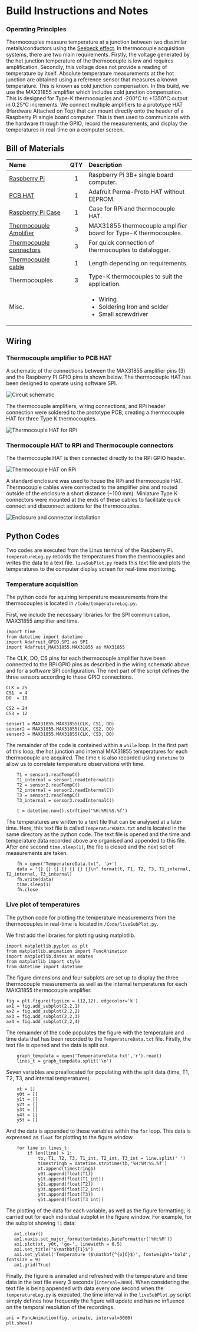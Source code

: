 # Build Instructions and Notes

### Operating Principles

Thermocouples measure temperature at a junction between two dissimilar metals/conductors using the [Seebeck effect](https://en.wikipedia.org/wiki/Thermocouple). In thermocouple acquisition systems, there are two main requirements. Firstly, the voltage generated by the hot junction temperature of the thermocouple is low and requires amplification. Secondly, this voltage does not provide a reading of temperature by itself. Absolute temperature measurements at the hot junction are obtained using a reference sensor that measures a known temperature. This is known as cold junction compensation. In this build, we use the MAX31855 amplifier which includes cold junction compensation. This is designed for Type-K thermocouples and -200°C to +1350°C output in 0.25°C increments. We connect multiple amplifiers to a prototype HAT (Hardware Attached on Top) that can mount directly onto the header of a Raspberry Pi single board computer. This is then used to communicate with the hardware through the GPIO, record the measurements, and display the temperatures in real-time on a computer screen.


## Bill of Materials

|Name               |QTY|Description                           |
|:------------------|:-:|:-------------------------------------|
|[Raspberry Pi](https://uk.farnell.com/raspberry-pi/rpi3-modbp/sbc-board-raspberry-pi-3-model/dp/2842228?src=raspberrypi)|1  |Raspberry Pi 3B+ single board computer. |
|[PCB HAT](https://www.adafruit.com/product/2310)|1  |Adafruit Perma-Proto HAT without EEPROM.|
|[Raspberry Pi Case](https://uk.rs-online.com/web/p/raspberry-pi-cases/9098132)|1 |Case for RPi and thermocouple HAT.| 
|[Thermocouple Amplifier](https://www.adafruit.com/product/269)|3  |MAX31855 thermocouple amplifier board for Type-K thermocouples.|
|[Thermocouple connectors](https://uk.rs-online.com/web/p/sensor-accessories/8919031)|3  |For quick connection of thermocouples to datalogger.|
|[Thermocouple cable](https://uk.rs-online.com/web/p/thermocouple-extension-wire/2363959)|1  |Length depending on requirements.|
|Thermocouples|3  |Type-K thermocouples to suit the application.|
|Misc.|   | <ul><li>Wiring</li><li>Soldering Iron and solder</li><li>Small screwdriver</li></ul>|


## Wiring

### Thermocouple amplifier to PCB HAT

A schematic of the connections between the MAX31855 amplifier pins (3) and the Raspberry PI GPIO pins is shown below. The thermocouple HAT has been designed to operate using software SPI.

![Circuit schematic](./Images/TC-HAT-Schematic.png)

The thermocouple amplifiers, wiring connections, and RPi header connection were soldered to the prototype PCB, creating a thermocouple HAT for three Type K thermocouples.

![Thermocouple HAT for RPi](./Images/amplifiers-to-HAT-wiring.png)

### Thermocouple HAT to RPi and Thermocouple connectors

The thermocouple HAT is then connected directly to the RPi GPIO header.

![Thermocouple HAT on RPi](./Images/TC-HAT-on-pi.png)

A standard enclosure was used to house the RPi and thermocouple HAT. Thermocouple cables were connected to the amplifier pins and routed outside of the enclosure a short distance (~100 mm). Miniature Type K connectors were mounted at the ends of these cables to facilitate quick connect and disconnect actions for the thermocouples.  

![Enclosure and connector installation](./Images/assembled-with-connectors.png)


## Python Codes

Two codes are executed from the Linux terminal of the Raspberry Pi. `temperatureLog.py` records the temperatures from the thermocouples and writes the data to a text file. `liveSubPlot.py` reads this text file and plots the temperatures to the computer display screen for real-time monitoring. 

### Temperature acquisition
The python code for aquiring temperature measurements from the thermocouples is located in `/Code/temperatureLog.py`. 

First, we include the necessary libraries for the SPI communication, MAX31855 amplifier and time.

```
import time
from datetime import datetime
import Adafruit_GPIO.SPI as SPI
import Adafruit_MAX31855.MAX31855 as MAX31855
```

The CLK, DO, CS pins for each thermocouple amplifier have been connected to the RPi GPIO pins as described in the wiring schematic above and for a software SPI configuration. The next part of the script defines the three sensors according to these GPIO connections.

```
CLK = 25
CS1  = 4
DO  = 18

CS2 = 24
CS3 = 12

sensor1 = MAX31855.MAX31855(CLK, CS1, DO)
sensor2 = MAX31855.MAX31855(CLK, CS2, DO)
sensor3 = MAX31855.MAX31855(CLK, CS3, DO)
```

The remainder of the code is contained within a `while` loop. In the first part of this loop, the hot junction and internal MAX31855 temperatures for each thermocouple are acquired. The time `t` is also recorded using `datetime` to allow us to correlate temperature observations with time. 

```
    T1 = sensor1.readTempC()
    T1_internal = sensor1.readInternalC()
    T2 = sensor2.readTempC()
    T2_internal = sensor2.readInternalC()
    T3 = sensor3.readTempC()
    T3_internal = sensor3.readInternalC()

    t = datetime.now().strftime('%H:%M:%S.%f')
```

The temperatures are written to a text file that can be analysed at a later time. Here, this text file is called `TemperatureData.txt` and is located in the same directory as the python code. The text file is opened and the time and temperature data recorded above are organised and appended to this file. After one second `time.sleep(1)`, the file is closed and the next set of measurements are taken.

```
    fh = open("TemperatureData.txt", 'a+')
    data = "{} {} {} {} {} {} {}\n".format(t, T1, T2, T3, T1_internal, T2_internal, T3_internal)
    fh.write(data)
    time.sleep(1)
    fh.close
```

### Live plot of temperatures
The python code for plotting the temperature measurements from the thermocouples in real-time is located in `/Code/liveSubPlot.py`.


We first add the libraries for plotting using matplotlib.

```
import matplotlib.pyplot as plt
from matplotlib.animation import FuncAnimation
import matplotlib.dates as mdates
from matplotlib import style
from datetime import datetime
```

The figure dimensions and four subplots are set up to display the three thermocouple measurements as well as the internal temperatures for each MAX31855 thermocouple amplifier.

```
fig = plt.figure(figsize = (12,12), edgecolor='k')
ax1 = fig.add_subplot(2,2,1)
ax2 = fig.add_subplot(2,2,2)
ax3 = fig.add_subplot(2,2,3)
ax4 = fig.add_subplot(2,2,4)
```

The remainder of the code populates the figure with the temperature and time data that has been recorded to the `TemperatureData.txt` file. Firstly, the text file is opened and the data is split out.  

```
    graph_tempdata = open('TemperatureData.txt','r').read()
    lines_t = graph_tempdata.split('\n')
```
Seven variables are preallocated for populating with the split data (time, T1, T2, T3, and internal temperatures).
```
    xt = []
    y0t = []
    y1t = []
    y2t = []
    y3t = []
    y4t = []
    y5t = []
```
And the data is appended to these variables within the `for` loop. This data is expressed as `float` for plotting to the figure window.
```
    for line in lines_t:
        if len(line) > 1:
            tb, T1, T2, T3, T1_int, T2_int, T3_int = line.split(' ')
            timestringb = datetime.strptime(tb,'%H:%M:%S.%f')
            xt.append(timestringb)
            y0t.append(float(T1))
            y1t.append(float(T1_int))
            y2t.append(float(T2))
            y3t.append(float(T2_int))
            y4t.append(float(T3))
            y5t.append(float(T3_int))
```
The plotting of the data for each variable, as well as the figure formatting, is carried out for each individual subplot in the figure window. For example, for the subplot showing `T1` data:
 ```
    ax1.clear()   
    ax1.xaxis.set_major_formatter(mdates.DateFormatter('%H:%M'))
    ax1.plot(xt, y0t, 'go-', linewidth = 0.5)
    ax1.set_title("$\mathbf{T1}$")
    ax1.set_ylabel('Temperature ($\mathbf{^{o}C}$)', fontweight='bold', fontsize = 9)
    ax1.grid(True)
```

Finally, the figure is animated and refreshed with the temperature and time data in the text file every 3 seconds (`interval=3000`). When considering the text file is being appended with data every one second when the `temperatureLog.py` is executed, the time interval in the `liveSubPlot.py` script simply defines how frequently the figure will update and has no influence on the temporal resolution of the recordings. 

```
ani = FuncAnimation(fig, animate, interval=3000)
plt.show()
```

